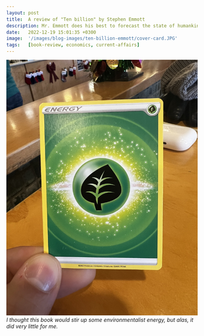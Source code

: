 ```yaml
---
layout: post
title:  A review of "Ten billion" by Stephen Emmott
description: Mr. Emmott does his best to forecast the state of humankind and reaches a pessimistic conclusion - "we're fucked".
date:   2022-12-19 15:01:35 +0300
image:  '/images/blog-images/ten-billion-emmott/cover-card.JPG'
tags:   [book-review, economics, current-affairs]
---
```




<div class="gallery-box">
  <div class="gallery">
    <img src="/images/blog-images/ten-billion-emmott/card.JPG" loading="lazy">
  </div>
  <em>I thought this book would stir up some environmentalist energy, but alas, it did very little for me.</em>
</div>